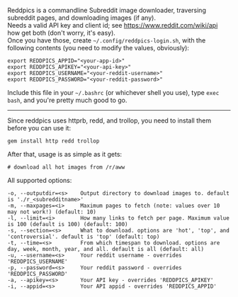 
Reddpics is a commandline Subreddit image downloader, traversing subreddit pages, and downloading images (if any).  
Needs a valid API key and client id; see https://www.reddit.com/wiki/api how get both (don't worry, it's easy).  
Once you have those, create `~/.config/reddpics-login.sh`, with the following contents (you need to modify the values, obviously):

    export REDDPICS_APPID="<your-app-id>"
    export REDDPICS_APIKEY="<your-api-key>"
    export REDDPICS_USERNAME="<your-reddit-username>"
    export REDDPICS_PASSWORD="<your-reddit-password>"

Include this file in your `~/.bashrc` (or whichever shell you use), type `exec bash`, and you're pretty much good to go.

----

Since reddpics uses httprb, redd, and trollop, you need to install them before you can use it:  

    gem install http redd trollop

After that, usage is as simple as it gets:

    # download all hot images from /r/aww

All supported options:

    -o, --outputdir=<s>    Output directory to download images to. default is './r_<subredditname>'
    -m, --maxpages=<i>     Maximum pages to fetch (note: values over 10 may not work!) (default: 10)
    -l, --limit=<i>        How many links to fetch per page. Maximum value is 100 (default is 100) (default: 100)
    -s, --section=<s>      What to download. options are 'hot', 'top', and 'controversial'. default is 'top' (default: top)
    -t, --time=<s>         From which timespan to download. options are day, week, month, year, and all. default is all (default: all)
    -u, --username=<s>     Your reddit username - overrides 'REDDPICS_USERNAME'
    -p, --password=<s>     Your reddit password - overrides 'REDDPICS_PASSWORD'
    -a, --apikey=<s>       Your API key - overrides 'REDDPICS_APIKEY'
    -i, --appid=<s>        Your API appid - overrides 'REDDPICS_APPID'
